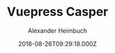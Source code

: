 ---
title: Vuepress Casper
github: https://github.com/alexander-heimbuch/vuepress-theme-casper
demo: https://alexander.heimbu.ch/vuepress-theme-casper/
author: Alexander Heimbuch
ssg:
  - Vuepress
cms:
  - DatoCMS
  - Contentful
  - NetlifyCMS
  - Forestry
date: 2018-08-26T09:29:18.000Z
description: Ghost default theme ported to vuepress
draft: true
publish_date: '2018-08-26T09:29:18Z'
update_date: '2021-06-10T18:07:43Z'
github_star: 108
github_fork: 53
---